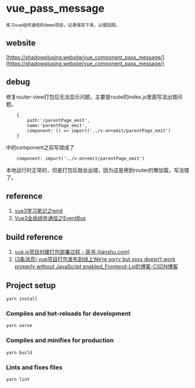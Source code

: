 # vue_pass_message
    练习vue组件通信的demo项目，记录保存下来，以便回顾。

## website
   [https://shadowplusing.website/vue_component_pass_message/](https://shadowplusing.website/vue_component_pass_message/)

## debug
   修复router-view打包后无法显示问题，主要是route的index.js里面写法出错问题。
```
    {
        path:'/parentPage_emit',
        name:'parentPage_emit',
        component: () => import('../v-on+emit/parentPage_emit')
    }
```
中的component之前写错成了
```
    component: import('../v-on+emit/parentPage_emit')
```
本地运行时正常的，但是打包后就会出错，因为这是用到router的懒加载，写法错了。
## reference
1. [vue3学习笔记之emit](https://juejin.cn/post/7026343868773875720)
2. [Vue3全局组件通信之EventBus](https://www.jianshu.com/p/d8d55d8f0c48)

## build reference
1. [vue.js项目创建打包部署过程 - 简书 (jianshu.com)](https://www.jianshu.com/p/5d90d862f80e)
2. [(3条消息) vue项目打包发布到线上We‘re sorry but xxxx doesn‘t work properly without JavaScript enabled_Frontend-Lsj的博客-CSDN博客](https://blog.csdn.net/qq_43299315/article/details/108749318)


## Project setup
```
yarn install
```

### Compiles and hot-reloads for development
```
yarn serve
```

### Compiles and minifies for production
```
yarn build
```

### Lints and fixes files
```
yarn lint
```
